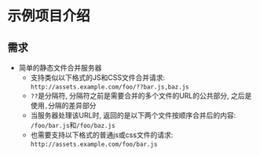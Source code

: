# 示例项目介绍

## 需求

* 简单的静态文件合并服务器
    - 支持类似以下格式的JS和CSS文件合并请求: `http://assets.example.com/foo/??bar.js,baz.js`
    - `??`是分隔符, 分隔符之前是需要合并的多个文件的URL的公共部分, 之后是使用`,`分隔的差异部分
    - 当服务器处理该URL时, 返回的是以下两个文件按顺序合并后的内容: `/foo/bar.js`和`/foo/baz.js`
    - 也需要支持以下格式的普通js或css文件的请求: `http://assets.example.com/foo/bar.js`

